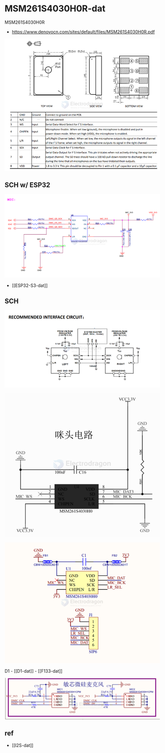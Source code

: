 
# MSM261S4030H0R-dat

MSM261S4030H0R


- https://www.denovocn.com/sites/default/files/MSM261S4030H0R.pdf

![](2024-12-26-15-04-51.png)


## SCH w/ ESP32 

![](2025-07-10-18-01-59.png)

- [[ESP32-S3-dat]]


## SCH 



![](2024-12-26-15-05-41.png)

![](2024-12-26-15-19-33.png)


![](2025-04-02-15-05-38.png)


D1 - [[D1-dat]] - [[F133-dat]]

![](2025-08-07-13-04-32.png)

## ref 

- [[I2S-dat]]


